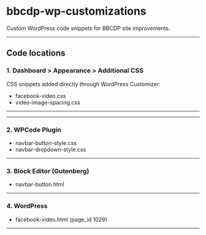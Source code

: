 # bbcdp-wp-customizations
Custom WordPress code snippets for BBCDP site improvements.

---

## Code locations

### 1. Dashboard > Appearance > Additional CSS
CSS snippets added directly through WordPress Customizer:
  - facebook-video.css
  - video-image-spacing.css
---
* * *
### 2. WPCode Plugin
  - navbar-button-style.css  
  - navbar-dropdown-style.css
---
### 3. Block Editor (Gutenberg)
  - navbar-button.html
---
### 4. WordPress
  - facebook-video.html (page_id 1029)
---
